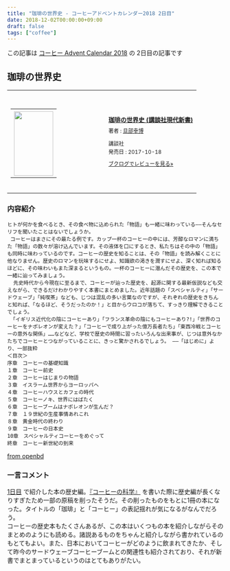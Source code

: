 ```yaml
---
title: "珈琲の世界史 - コーヒーアドベントカレンダー2018 2日目"
date: 2018-12-02T00:00:00+09:00
draft: false
tags: ["coffee"]
---
```


この記事は [コーヒー Advent Calendar 2018](https://adventar.org/calendars/3204) の 2日目の記事です

## 珈琲の世界史　

<div class="booklog_html"><table><tr><td class="booklog_html_image"><div style="background:url(https://booklog.jp/common/buildhtml/wood/images/top.gif) no-repeat right;width:200px;height:25px;"></div><table cellpadding="0" cellspacing="0" border="0" width="200"><tr><td background="https://booklog.jp/common/buildhtml/wood/images/main.gif" height="160" style="vertical-align:bottom;text-align:center;line-height:0;"><a href="https://www.amazon.co.jp/%E7%8F%88%E7%90%B2%E3%81%AE%E4%B8%96%E7%95%8C%E5%8F%B2-%E8%AC%9B%E8%AB%87%E7%A4%BE%E7%8F%BE%E4%BB%A3%E6%96%B0%E6%9B%B8-%E6%97%A6%E9%83%A8-%E5%B9%B8%E5%8D%9A/dp/4062884453?SubscriptionId=0AVSM5SVKRWTFMG7ZR82&tag=gennei-22&linkCode=xm2&camp=2025&creative=165953&creativeASIN=4062884453" target="_blank"><img src="https://images-fe.ssl-images-amazon.com/images/I/41%2BnJkrluwL._SL160_.jpg" width="91" height="150" style="border:0;border-radius:0;" /></a></td></tr></table><div style="background:url(https://booklog.jp/common/buildhtml/wood/images/bottom.gif) no-repeat;width:200px;height:15px;"></div></td><td class="booklog_html_info" style="padding-left:20px;"><div class="booklog_html_title" style="margin-bottom:10px;font-size:14px;font-weight:bold;"><a href="https://www.amazon.co.jp/%E7%8F%88%E7%90%B2%E3%81%AE%E4%B8%96%E7%95%8C%E5%8F%B2-%E8%AC%9B%E8%AB%87%E7%A4%BE%E7%8F%BE%E4%BB%A3%E6%96%B0%E6%9B%B8-%E6%97%A6%E9%83%A8-%E5%B9%B8%E5%8D%9A/dp/4062884453?SubscriptionId=0AVSM5SVKRWTFMG7ZR82&tag=gennei-22&linkCode=xm2&camp=2025&creative=165953&creativeASIN=4062884453" target="_blank">珈琲の世界史 (講談社現代新書)</a></div><div style="margin-bottom:10px;"><div class="booklog_html_author" style="margin-bottom:15px;font-size:12px;line-height:1.2em">著者 : <a href="https://booklog.jp/author/%E6%97%A6%E9%83%A8%E5%B9%B8%E5%8D%9A" target="_blank">旦部幸博</a></div><div class="booklog_html_manufacturer" style="margin-bottom:5px;font-size:12px;line-height:1.2em">講談社</div><div class="booklog_html_release" style="font-size:12px;line-height:1.2em">発売日 : 2017-10-18</div></div><div class="booklog_html_link_amazon"><a href="https://booklog.jp/item/1/4062884453" style="font-size:12px;" target="_blank">ブクログでレビューを見る»</a></div></td></tr></table></div>


### 内容紹介

```
ヒトが何かを食べるとき、その食べ物に込められた「物語」も一緒に味わっている――そんなセリフを聞いたことはないでしょうか。
 コーヒーはまさにその最たる例です。カップ一杯のコーヒーの中には、芳醇なロマンに満ちた「物語」の数々が溶け込んでいます。その液体を口にするとき、私たちはその中の「物語」も同時に味わっているのです。コーヒーの歴史を知ることは、その「物語」を読み解くことに他なりません。歴史のロマンを玩味するにせよ、知識欲の渇きを潤すにせよ、深く知れば知るほどに、その味わいもまた深まるというもの。一杯のコーヒーに潜んだその歴史を、この本で一緒に辿ってみましょう。
  先史時代から今現在に至るまで、コーヒーが辿った歴史を、起源に関する最新仮説なども交えながら、できるだけわかりやすく本書にまとめました。近年話題の「スペシャルティ」「サードウェーブ」「純喫茶」なども、じつは混乱の多い言葉なのですが、それぞれの歴史をきちんと知れば、「なるほど、そうだったのか！」と目からウロコが落ちて、すっきり理解できることでしょう。
 「イギリス近代化の陰にコーヒーあり」「フランス革命の陰にもコーヒーあり?!」「世界のコーヒーをナポレオンが変えた？」「コーヒーで成り上がった億万長者たち」「東西冷戦とコーヒーの意外な関係」……などなど、学校で歴史の時間に習ったいろんな出来事が、じつは意外なかたちでコーヒーとつながっていることに、きっと驚かされるでしょう。 ――「はじめに」より、一部抜粋 
＜目次＞ 　
序章　コーヒーの基礎知識 　
１章　コーヒー前史 　
２章　コーヒーはじまりの物語 　
３章　イスラーム世界からヨーロッパへ 　
４章　コーヒーハウスとカフェの時代 　
５章　コーヒーノキ、世界にはばたく 　
６章　コーヒーブームはナポレオンが生んだ？ 　
７章　１９世紀の生産事情あれこれ 　
８章　黄金時代の終わり 　
９章　コーヒーの日本史
10章　スペシャルティコーヒーをめぐって 　
終章　コーヒー新世紀の到来
```
[from openbd](https://api.openbd.jp/v1/get?isbn=9784062884457)

### 一言コメント

[1日目](https://blog.gennei.coffee/post/coffee-advent-calendar-2018-01/) で紹介した本の歴史編。[『コーヒーの科学』](https://www.amazon.co.jp/dp/4062579561?tag=gennei-22) を書いた際に歴史編が長くなりすぎたため一部の原稿を削ったそうだ。その削ったものをもとに1冊の本になった。タイトルの「珈琲」と「コーヒー」の表記揺れが気になるがなんでだろう。  
コーヒーの歴史本もたくさんあるが、この本はいくつもの本を紹介しながらそのまとめのようにも読める。諸説あるものをちゃんと紹介しながら書かれているのもとてもよい。また、日本においてコーヒーがどのように飲まれてきたか、そして昨今のサードウェーブコーヒーブームとの関連性も紹介されており、それが新書でまとまっているというのはとてもありがたい。  
